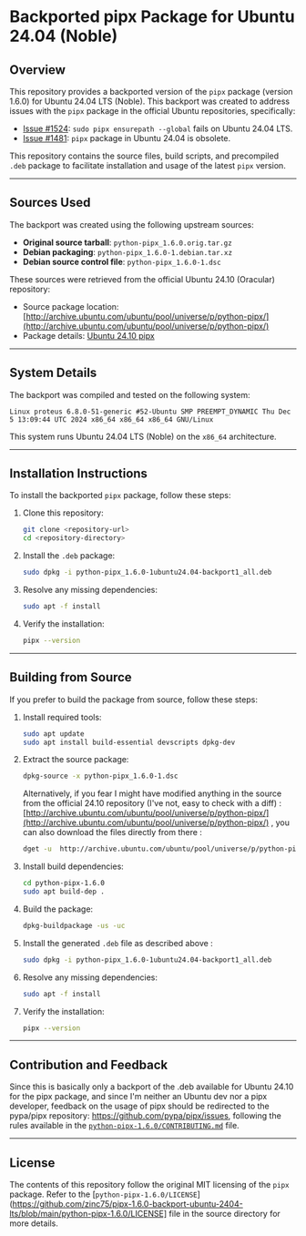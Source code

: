 # Backported pipx Package for Ubuntu 24.04 (Noble)

## Overview

This repository provides a backported version of the `pipx` package (version 1.6.0) for Ubuntu 24.04 LTS (Noble). This backport was created to address issues with the `pipx` package in the official Ubuntu repositories, specifically:

- [Issue #1524](https://github.com/pypa/pipx/issues/1524): `sudo pipx ensurepath --global` fails on Ubuntu 24.04 LTS.
- [Issue #1481](https://github.com/pypa/pipx/issues/1481): `pipx` package in Ubuntu 24.04 is obsolete.

This repository contains the source files, build scripts, and precompiled `.deb` package to facilitate installation and usage of the latest `pipx` version.

---

## Sources Used

The backport was created using the following upstream sources:

- **Original source tarball**: `python-pipx_1.6.0.orig.tar.gz`
- **Debian packaging**: `python-pipx_1.6.0-1.debian.tar.xz`
- **Debian source control file**: `python-pipx_1.6.0-1.dsc`

These sources were retrieved from the official Ubuntu 24.10 (Oracular) repository:

- Source package location: [http://archive.ubuntu.com/ubuntu/pool/universe/p/python-pipx/](http://archive.ubuntu.com/ubuntu/pool/universe/p/python-pipx/)
- Package details: [Ubuntu 24.10 pipx](https://packages.ubuntu.com/oracular/pipx)

---

## System Details

The backport was compiled and tested on the following system:

```plaintext
Linux proteus 6.8.0-51-generic #52-Ubuntu SMP PREEMPT_DYNAMIC Thu Dec  5 13:09:44 UTC 2024 x86_64 x86_64 x86_64 GNU/Linux
```

This system runs Ubuntu 24.04 LTS (Noble) on the `x86_64` architecture.

---

## Installation Instructions

To install the backported `pipx` package, follow these steps:

1. Clone this repository:
   ```bash
   git clone <repository-url>
   cd <repository-directory>
   ```

2. Install the `.deb` package:
   ```bash
   sudo dpkg -i python-pipx_1.6.0-1ubuntu24.04-backport1_all.deb
   ```

3. Resolve any missing dependencies:
   ```bash
   sudo apt -f install
   ```

4. Verify the installation:
   ```bash
   pipx --version
   ```

---

## Building from Source

If you prefer to build the package from source, follow these steps:

1. Install required tools:
   ```bash
   sudo apt update
   sudo apt install build-essential devscripts dpkg-dev
   ```

2. Extract the source package:
   ```bash
   dpkg-source -x python-pipx_1.6.0-1.dsc
   ```

   Alternatively, if you fear I might have modified anything in the source from the official 24.10 repository (I've not, easy to check with a diff) : [http://archive.ubuntu.com/ubuntu/pool/universe/p/python-pipx/](http://archive.ubuntu.com/ubuntu/pool/universe/p/python-pipx/) , you can also download the files directly from there :

   ```bash
   dget -u  http://archive.ubuntu.com/ubuntu/pool/universe/p/python-pipx/python-pipx_1.6.0-1.dsc
   ```

4. Install build dependencies:
   ```bash
   cd python-pipx-1.6.0
   sudo apt build-dep .
   ```

5. Build the package:
   ```bash
   dpkg-buildpackage -us -uc
   ```

6. Install the generated `.deb` file as described above :

   ```bash
   sudo dpkg -i python-pipx_1.6.0-1ubuntu24.04-backport1_all.deb
   ```

3. Resolve any missing dependencies:
   ```bash
   sudo apt -f install
   ```

4. Verify the installation:
   ```bash
   pipx --version
   ```

---

## Contribution and Feedback

Since this is basically only a backport of the .deb available for Ubuntu 24.10 for the pipx package, and since I'm neither an Ubuntu dev nor a pipx developer, feedback on the usage of pipx should be redirected to the pypa/pipx repository: https://github.com/pypa/pipx/issues, following the rules available in the [`python-pipx-1.6.0/CONTRIBUTING.md`](https://github.com/zinc75/pipx-1.6.0-backport-ubuntu-2404-lts/blob/main/python-pipx-1.6.0/CONTRIBUTING.md) file.

---

## License

The contents of this repository follow the original MIT licensing of the `pipx` package. Refer to the [`python-pipx-1.6.0/LICENSE`](https://github.com/zinc75/pipx-1.6.0-backport-ubuntu-2404-lts/blob/main/python-pipx-1.6.0/LICENSE] file in the source directory for more details.

